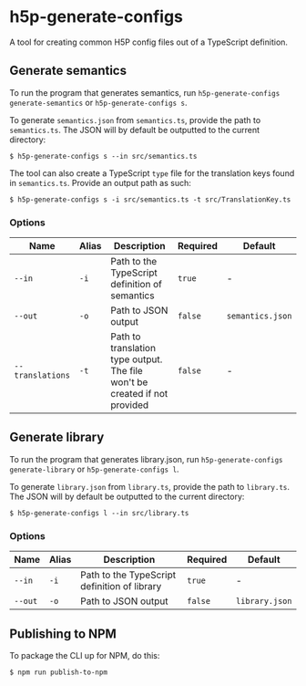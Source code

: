 # h5p-generate-configs

A tool for creating common H5P config files out of a TypeScript definition.

## Generate semantics

To run the program that generates semantics, run `h5p-generate-configs generate-semantics` or `h5p-generate-configs s`.

To generate `semantics.json` from `semantics.ts`, provide the path to `semantics.ts`. The JSON will by default be outputted to the current directory:

```shell
$ h5p-generate-configs s --in src/semantics.ts
```

The tool can also create a TypeScript `type` file for the translation keys found in `semantics.ts`. Provide an output path as such:

```shell
$ h5p-generate-configs s -i src/semantics.ts -t src/TranslationKey.ts
```

### Options

| Name             | Alias | Description                                                                | Required | Default          |
| ---------------- | ----- | -------------------------------------------------------------------------- | -------- | ---------------- |
| `--in`           | `-i`  | Path to the TypeScript definition of semantics                             | `true`   | -                |
| `--out`          | `-o`  | Path to JSON output                                                        | `false`  | `semantics.json` |
| `--translations` | `-t`  | Path to translation type output. The file won't be created if not provided | `false`  | -                |

## Generate library

To run the program that generates library.json, run `h5p-generate-configs generate-library` or `h5p-generate-configs l`.

To generate `library.json` from `library.ts`, provide the path to `library.ts`. The JSON will by default be outputted to the current directory:

```shell
$ h5p-generate-configs l --in src/library.ts
```

### Options

| Name    | Alias | Description                                  | Required | Default        |
| ------- | ----- | -------------------------------------------- | -------- | -------------- |
| `--in`  | `-i`  | Path to the TypeScript definition of library | `true`   | -              |
| `--out` | `-o`  | Path to JSON output                          | `false`  | `library.json` |

## Publishing to NPM

To package the CLI up for NPM, do this:

```shell
$ npm run publish-to-npm
```
